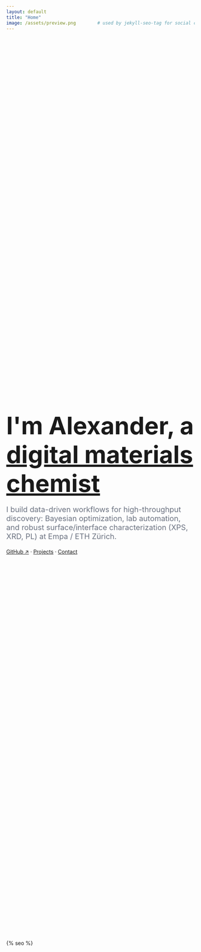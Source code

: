 ```yaml
---
layout: default
title: "Home"
image: /assets/preview.png        # used by jekyll-seo-tag for social cards
---
```


<div style="min-height:60vh;display:grid;place-items:center;text-align:left">
  <div>
    <h1 style="font-size:clamp(2rem,8vw,4rem);margin:0 0 .5rem">
      I'm Alexander, a <u>digital materials chemist</u>
    </h1>
    <p style="color:#6b7280;font-size:clamp(1rem,2.2vw,1.25rem);max-width:48rem">
      I build data-driven workflows for high-throughput discovery: Bayesian optimization,
      lab automation, and robust surface/interface characterization (XPS, XRD, PL) at Empa / ETH Zürich.
    </p>
    <p>
      <a href="https://github.com/Alex6022">GitHub ↗</a> ·
      <a href="/projects/">Projects</a> ·
      <a href="/contact/">Contact</a>
    </p>
  </div>
</div>

{% seo %}
